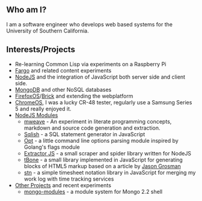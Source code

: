 
## Who am I?

I am a software engineer who develops web based systems for the University of Southern California.

## Interests/Projects

+ Re-learning Common Lisp via experiments on a Raspberry Pi
+ [Fargo](http://fargo.io "A web based outliner that can connect to blogs") and related content experiments
+ [NodeJS](http://nodejs.org) and the integration of JavaScript both server side and client side.
+ [MongoDB](http://mongodb.org) and other NoSQL databases
+ [FirefoxOS](https://developer.mozilla.org/en-US/docs/Mozilla/Firefox_OS)/[Brick](http://mozilla.github.io/brick) and extending the webplatform
+ [ChromeOS](http://www.google.com/chromeos), I was a lucky CR-48 tester, regularly use a Samsung Series 5 and really enjoyed it.
+ [NodeJS Modules](https://npmjs.org/~rsdoiel)
    - [mweave](https://github.com/rsdoiel/mweave) - An experiment in literate programming concepts, markdown and source code generation and extraction.
    - [Sqlish](https://github.com/rsdoiel/sqlish) - a SQL statement generator in JavaScript
    - [Opt](https://github.com/rsdoiel/opt) - a little command line options parsing module inspired by Golang's flags module
    - [Extractor JS](https://github.com/rsdoiel/extractor-js) - a small scraper and spider library written for NodeJS
    - [tBone](https://github.com/rsdoiel/tbone) - a small library implemented in JavaScript for generating blocks of HTML5 markup based on a article by [Jason Grosman](http://www.npr.org/blogs/inside/2011/02/02/126312263/behind-the-code-avoiding-spaghetti-html) 
    - [stn](https://github.com/rsdoiel/stn) - a simple timesheet notation library in JavaScript for merging my work log with time tracking services
+ [Other Projects](https://github.com/rsdoiel?tab=repositories) and recent experiments
    - [mongo-modules](https://github.com/rsdoiel/mongo-modules) - a module system for Mongo 2.2 shell


<recent-activity></recent-activity>


